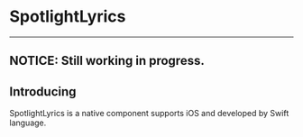 # SpotlightLyrics

---

## NOTICE: Still working in progress.

## Introducing
SpotlightLyrics is a native component supports iOS and developed by Swift language.
